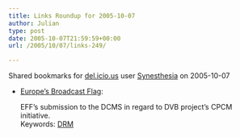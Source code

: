 ```yaml
---
title: Links Roundup for 2005-10-07
author: Julian
type: post
date: 2005-10-07T21:59:59+00:00
url: /2005/10/07/links-249/

---
```

Shared bookmarks for [del.icio.us][1] user  [Synesthesia][2] on 2005-10-07

  * [Europe&#8217;s Broadcast Flag][3]:
  
    EFF&#8217;s submission to the DCMS in regard to DVB project&#8217;s CPCM initiative.   
    Keywords: [DRM][4]

 [1]: https://del.icio.us/
 [2]: https://del.icio.us/synesthesia
 [3]: https://www.eff.org/IP/DVB/dvb_critique.php "https://www.eff.org/IP/DVB/dvb_critique.php"
 [4]: https://del.icio.us/synesthesia/DRM